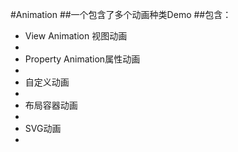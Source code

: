 #Animation
##一个包含了多个动画种类Demo
##包含：
- View Animation 视图动画
- 
- Property Animation属性动画
- 
- 自定义动画
- 
- 布局容器动画
- 
- SVG动画
- 
